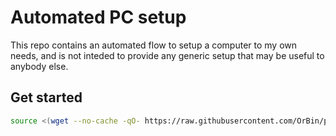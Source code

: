 # Automated PC setup
This repo contains an automated flow to setup a computer to my own needs, and is not inteded to
provide any generic setup that may be useful to anybody else.

## Get started
[comment]: <> (Using this syntax to make the script run interactively. It's won't be interactive if we run: `wget ... | bash`)
```bash
source <(wget --no-cache -qO- https://raw.githubusercontent.com/OrBin/pc-setup/master/download_and_run.sh)
```
